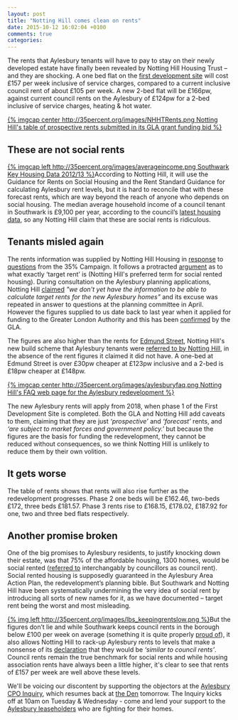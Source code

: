 ```yaml
---
layout: post
title: "Notting Hill comes clean on rents"
date: 2015-10-12 16:02:04 +0100
comments: true
categories: 
---
```

The rents that Aylesbury tenants will have to pay to stay on their newly developed estate have finally been revealed by Notting Hill Housing Trust – and they are shocking. A one bed flat on the [first development site](http://www.aylesburynow.london/regeneration/planning-information/first-development-site) will cost £157 per week inclusive of service charges, compared to a current inclusive council rent of about £105 per week.  A new 2-bed flat will be £166pw, against current council rents on the Aylesbury of £124pw for a 2-bed inclusive of service charges, heating & hot water.

[{% imgcap center http://35percent.org/images/NHHTRents.png Notting Hill's table of prospective rents submitted in its GLA grant funding bid %}](http://35percent.org/images/NHHT_EIR_Response.pdf)

## These are not social rents


[{% imgcap left http://35percent.org/images/averageincome.png Southwark Key Housing Data 2012/13 %}](http://www.southwark.gov.uk/downloads/download/2513/southwark_key_housing_data)According to Notting Hill, it will use the Guidance for Rents on Social Housing and the Rent Standard Guidance for calculating Aylesbury rent levels, but it is hard to reconcile that with these forecast rents, which are way beyond the reach of anyone who depends on social housing.  The median average household income of a council tenant in Southwark is £9,100 per year, according to the council’s [latest housing data](http://www.southwark.gov.uk/downloads/download/2513/southwark_key_housing_data), so any Notting Hill claim that these are social rents is ridiculous.

## Tenants misled again
The rents information was supplied by Notting Hill Housing in [response](http://35percent.org/images/NHHT_EIR_Response.pdf) to [questions](http://35percent.org/images/Letter_KateDavies_NHHT_Aylesbury_Redevelopment.pdf) from the 35% Campaign.  It follows a protracted [argument](http://35percent.org/blog/2015/04/18/aylesbury-planning-application-hearing/) as to what exactly ‘target rent’ is (Notting Hill's preferred term for social rented housing). During consultation on the Aylesbury planning applications, Notting Hill [claimed](http://www.aylesburynow.london/new-homes/rent) _"we don't yet have the information to be able to calculate target rents for the new Aylesbury homes"_ and its excuse was repeated in answer to questions at the planning committee in April.  However the figures supplied to us date back to last year when it applied for funding to the Greater London Authority and this has been [confirmed](http://35percent.org/images/MGLA010905-3356.pdf) by the GLA.

The figures are also higher than the rents for [Edmund Street](http://www.camberwellfields.com/), Notting Hill's new build scheme that Aylesbury tenants were [referred to by Notting Hill](http://www.aylesburynow.london/contact/faqs#what-does-target-rent-mean), in the absence of the rent figures it claimed it did not have.  A one-bed at Edmund Street is over £30pw cheaper at £123pw inclusive and a 2-bed is £18pw cheaper at £148pw.

[{% imgcap center http://35percent.org/images/aylesburyfaq.png Notting Hill's FAQ web page for the Aylesbury redevelopment %}](http://www.aylesburynow.london/contact/faqs#what-does-target-rent-mean)  

The new Aylesbury rents will apply from 2018, when phase 1 of the First Development Site is completed.  Both the GLA and Notting Hill add caveats to them, claiming that they are just _‘prospective’_  and _‘forecast’_ rents, and _‘are subject to market forces and government policy.'_ but because the figures are the basis for funding the redevelopment, they cannot be reduced without consequences, so we think Notting Hill is unlikely to reduce them by their own volition.

## It gets worse
The table of rents shows that rents will also rise further as the redevelopment progresses.  Phase 2 one beds will be £162.46, two-beds £172, three beds £181.57.  Phase 3 rents rise to £168.15, £178.02, £187.92 for one, two and three bed flats respectively.

## Another promise broken
One of the big promises to Aylesbury residents, to justify knocking down their estate, was that 75% of the affordable housing, 1300 homes, would be social rented ([referred to](http://pwfpwfpwf.blogspot.co.uk/2015/03/the-aylesbury-estate-utopia-when.html) interchangably by councillors as council rent).  Social rented housing is supposedly guaranteed in the Aylesbury Area Action Plan, the redevelopment’s planning bible. But Southwark and Notting Hill have been systematically undermining the very idea of social rent by introducing all sorts of new names for it, as we have documented – target rent being the worst and most misleading.

[{% img left http://35percent.org/images/lbs_keepingrentslow.png %}](http://www.southwark.gov.uk/news/article/1738/southwark_council_keeping_social_rent_affordable_for_londoners)But the figures don’t lie and while Southwark keeps council rents in the borough below £100 per week on average (something it is quite properly [proud of](http://www.southwark.gov.uk/news/article/1738/southwark_council_keeping_social_rent_affordable_for_londoners)), it also allows Notting Hill to rack-up Aylesbury rents to levels that make a nonsense of its [declaration](http://www.redpepper.org.uk/the-aylesbury-estate-the-latest-front-in-the-battle-against-social-cleansing/) that they would be _‘similar to council rents’_.  Council rents remain the true benchmark for social rents and while housing association rents have always been a little higher, it's clear to see that rents of £157 per week are well above these levels.  

We'll be voicing our discontent by supporting the objectors at the [Aylesbury CPO Inquiry](http://35percent.org/blog/2015/05/02/aylesbury-estate-compulsory-purchase-order-public-inquiry/), which resumes back at [the Den](http://www.millwallfc.co.uk/tickets/how0-to-get-here/) tomorrow. The Inquiry kicks off at 10am on Tuesday & Wednesday - come and lend your support to the [Aylesbury leaseholders](http://halag.wordpress.com) who are fighting for their homes. 







